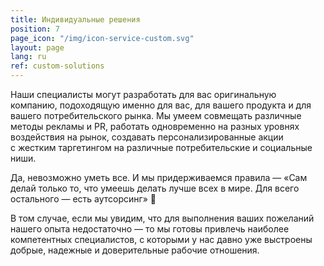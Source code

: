 ```yaml
---
title: Индивидуальные решения
position: 7
page_icon: "/img/icon-service-custom.svg"
layout: page
lang: ru
ref: custom-solutions
---
```


Наши специалисты могут разработать для вас оригинальную компанию, подоходящую именно для вас, для вашего продукта и&nbsp;для вашего потребительского рынка. Мы&nbsp;умеем совмещать различные методы рекламы и&nbsp;PR, работать одновременно на&nbsp;разных уровнях воздействия на&nbsp;рынок, создавать персонализированные акции с&nbsp;жестким таргетингом на&nbsp;различные потребительские и&nbsp;социальные ниши.

Да, невозможно уметь все. И&nbsp;мы&nbsp;придерживаемся правила&nbsp;&mdash; &laquo;Сам делай только&nbsp;то, что умеешь делать лучше всех в&nbsp;мире. Для всего остального&nbsp;&mdash; есть аутсорсинг&raquo; 🙂

В&nbsp;том случае, если мы&nbsp;увидим, что для выполнения ваших пожеланий нашего опыта недостаточно&nbsp;&mdash; то&nbsp;мы&nbsp;готовы привлечь наиболее компетентных специалистов, с&nbsp;которыми у&nbsp;нас давно уже выстроены добрые, надежные и&nbsp;доверительные рабочие отношения.